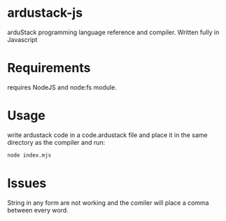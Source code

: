 # ardustack-js
arduStack programming language reference and compiler. Written fully in Javascript 

# Requirements
requires NodeJS and node:fs module.

# Usage
write ardustack code in a code.ardustack file and place it in the same directory as the compiler and run: 
```bash
node index.mjs
```

# Issues
String in any form are not working and the comiler will place a comma between every word. 
